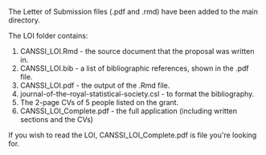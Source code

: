 The Letter of Submission files (.pdf and .rmd) have been added to the main directory.

The LOI folder contains:

1. CANSSI_LOI.Rmd - the source document that the proposal was written in. 
2. CANSSI_LOI.bib - a list of bibliographic references, shown in the .pdf file.
3. CANSSI_LOI.pdf - the output of the .Rmd file. 
4. journal-of-the-royal-statistical-society.csl	- to format the bibliography.
5. The 2-page CVs of 5 people listed on the grant. 
6. CANSSI_LOI_Complete.pdf - the full application (including written sections and the CVs)

If you wish to read the LOI, CANSSI_LOI_Complete.pdf is file you're looking for.
